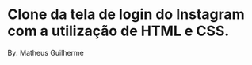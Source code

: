 <h1>Clone da tela de login do Instagram com a utilização de HTML e CSS.</h1>

By: Matheus Guilherme
